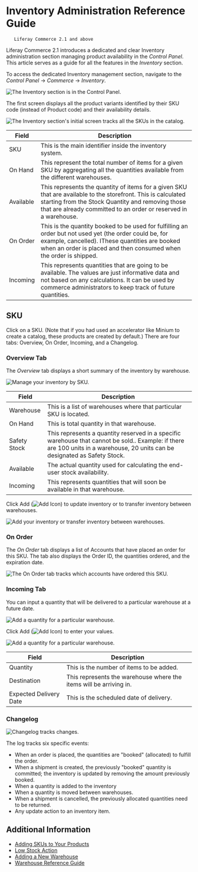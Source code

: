 # Inventory Administration Reference Guide

```important::
   Liferay Commerce 2.1 and above
   ```

Liferay Commerce 2.1 introduces a dedicated and clear Inventory administration section managing product availability in the _Control Panel_. This article serves as a guide for all the features in the _Inventory_ section.

To access the dedicated Inventory management section, navigate to the _Control Panel_ &rarr; _Commerce_ &rarr; _Inventory_.

![The Inventory section is in the Control Panel.](./inventory-administration-reference-guide/images/01.png)

The first screen displays all the product variants identified by their SKU code (instead of Product code) and their availability details.

![The Inventory section's initial screen tracks all the SKUs in the catalog.](./inventory-administration-reference-guide/images/02.png)

| Field | Description |
| --- | --- |
| SKU | This is the main identifier inside the inventory system. |
| On Hand | This represent the total number of items for a given SKU by aggregating all the quantities available from the different warehouses. |
| Available | This represents the quantity of items for a given SKU that are available to the storefront. This is calculated starting from the Stock Quantity and removing those that are already committed to an order or reserved in a warehouse. |
| On Order | This is the quantity booked to be used for fulfilling an order but not used yet (the order could be, for example, cancelled). IThese quantities are booked when an order is placed and then consumed when the order is shipped. |
| Incoming | This represents quantities that are going to be available. The values are just informative data and not based on any calculations. It can be used by commerce administrators to keep track of future quantities. |

## SKU

Click on a SKU. (Note that if you had used an accelerator like Minium to create a catalog, these products are created by default.) There are four tabs: Overview, On Order, Incoming, and a Changelog.

### Overview Tab

The _Overview_ tab displays a short summary of the inventory by warehouse.

![Manage your inventory by SKU.](./inventory-administration-reference-guide/images/03.png)

| Field | Description |
| --- | --- |
| Warehouse | This is a list of warehouses where that particular SKU is located. |
| On Hand | This is total quantity in that warehouse. |
| Safety Stock | This represents a quantity reserved in a specific warehouse that cannot be sold.. Example: if there are 100 units in a warehouse, 20 units can be designated as Safety Stock. |
| Available | The actual quantity used for calculating the end-user stock availability. |
| Incoming | This represents quantities that will soon be available in that warehouse. |

Click Add (![Add Icon](../../images/icon-add.png)) to update inventory or to transfer inventory between warehouses.

![Add your inventory or transfer inventory between warehouses.](./inventory-administration-reference-guide/images/04.png)

### On Order

The _On Order_ tab displays a list of Accounts that have placed an order for this SKU. The tab also displays the Order ID, the quantities ordered, and the expiration date.

![The On Order tab tracks which accounts have ordered this SKU.](./inventory-administration-reference-guide/images/08.png)

### Incoming Tab

You can input a quantity that will be delivered to a particular warehouse at a future date.

![Add a quantity for a particular warehouse.](./inventory-administration-reference-guide/images/06.png)

Click Add (![Add Icon](../../images/icon-add.png)) to enter your values.

![Add a quantity for a particular warehouse.](./inventory-administration-reference-guide/images/05.png)

|Field | Description |
| --- | --- |
| Quantity | This is the number of items to be added. |
| Destination | This represents the warehouse where the items will be arriving in. |
| Expected Delivery Date | This is the scheduled date of delivery. |

### Changelog

![Changelog tracks changes.](./inventory-administration-reference-guide/images/07.png)

The log tracks six specific events:

* When an order is placed, the quantities are "booked" (allocated) to fulfill the order.
* When a shipment is created, the previously "booked" quantity is committed; the inventory is updated by removing the amount previously booked.
* When a quantity is added to the inventory
* When a quantity is moved between warehouses.
* When a shipment is cancelled, the previously allocated quantities need to be returned.
* Any update action to an inventory item.

## Additional Information

* [Adding SKUs to Your Products](../creating-and-managing-products/adding-skus-to-your-products.md)
* [Low Stock Action](./low-stock-action.md)
* [Adding a New Warehouse](./adding-a-new-warehouse.md)
* [Warehouse Reference Guide](./warehouse-reference-guide.md)
